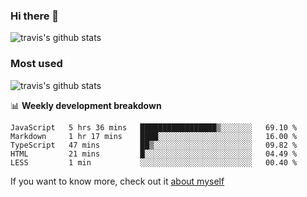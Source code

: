 ### Hi there 👋

<!--
**HondryTravis/HondryTravis** is a ✨ _special_ ✨ repository because its `README.md` (this file) appears on your GitHub profile.

Here are some ideas to get you started:

- 🔭 I’m currently working on ...
- 🌱 I’m currently learning ...
- 👯 I’m looking to collaborate on ...
- 🤔 I’m looking for help with ...
- 💬 Ask me about ...
- 📫 How to reach me: ...
- 😄 Pronouns: ...
- ⚡ Fun fact: ...
-->

![travis's github stats](https://github-readme-stats.vercel.app/api?username=HondryTravis&hide=stars)
### Most used
![travis's github stats](https://github-readme-stats.anuraghazra1.vercel.app/api/top-langs/?username=HondryTravis&layout=compact&hide_title=true)

📊 **Weekly development breakdown**

<!--START_SECTION:waka-->
```text
JavaScript   5 hrs 36 mins   █████████████████▒░░░░░░░   69.10 % 
Markdown     1 hr 17 mins    ████░░░░░░░░░░░░░░░░░░░░░   16.00 % 
TypeScript   47 mins         ██▒░░░░░░░░░░░░░░░░░░░░░░   09.82 % 
HTML         21 mins         █░░░░░░░░░░░░░░░░░░░░░░░░   04.49 % 
LESS         1 min           ░░░░░░░░░░░░░░░░░░░░░░░░░   00.40 % 
```
<!--END_SECTION:waka-->

If you want to know more, check out it [about myself](https://hondrytravis.github.io/)
